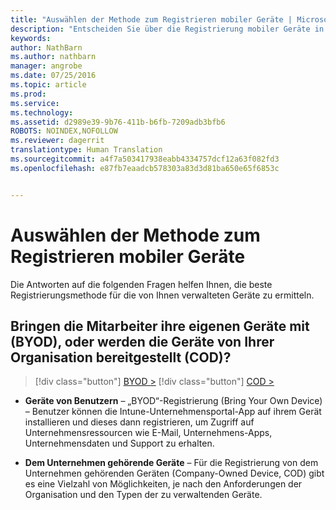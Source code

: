 ```yaml
---
title: "Auswählen der Methode zum Registrieren mobiler Geräte | Microsoft Intune"
description: "Entscheiden Sie über die Registrierung mobiler Geräte in Intune durch Beantworten einiger einfacher Fragen"
keywords: 
author: NathBarn
ms.author: nathbarn
manager: angrobe
ms.date: 07/25/2016
ms.topic: article
ms.prod: 
ms.service: 
ms.technology: 
ms.assetid: d2989e39-9b76-411b-b6fb-7209adb3bfb6
ROBOTS: NOINDEX,NOFOLLOW
ms.reviewer: dagerrit
translationtype: Human Translation
ms.sourcegitcommit: a4f7a503417938eabb4334757dcf12a63f082fd3
ms.openlocfilehash: e87fb7eaadcb578303a83d3d81ba650e65f6853c


---
```


# Auswählen der Methode zum Registrieren mobiler Geräte

Die Antworten auf die folgenden Fragen helfen Ihnen, die beste Registrierungsmethode für die von Ihnen verwalteten Geräte zu ermitteln.

## **Bringen die Mitarbeiter ihre eigenen Geräte mit (BYOD), oder werden die Geräte von Ihrer Organisation bereitgestellt (COD)?**

> [!div class="button"]
[BYOD >](choose-how-to-enroll-devices2.md)
> [!div class="button"]
[COD >](choose-how-to-enroll-devices3.md)

- **Geräte von Benutzern** – „BYOD“-Registrierung (Bring Your Own Device) – Benutzer können die Intune-Unternehmensportal-App auf ihrem Gerät installieren und dieses dann registrieren, um Zugriff auf Unternehmensressourcen wie E-Mail, Unternehmens-Apps, Unternehmensdaten und Support zu erhalten.  

- **Dem Unternehmen gehörende Geräte** – Für die Registrierung von dem Unternehmen gehörenden Geräten (Company-Owned Device, COD) gibt es eine Vielzahl von Möglichkeiten, je nach den Anforderungen der Organisation und den Typen der zu verwaltenden Geräte.



<!--HONumber=Oct16_HO4-->


